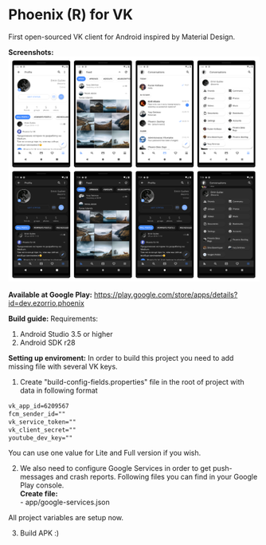 # Phoenix (R) for VK
First open-sourced VK client for Android inspired by Material Design.

<b>Screenshots:</b>
<img src="Screenshots.jpg"/>

<b>Available at Google Play:</b> https://play.google.com/store/apps/details?id=dev.ezorrio.phoenix <br>

<b>Build guide:</b>
Requirements:
  1) Android Studio 3.5 or higher
  2) Android SDK r28
  
<b>Setting up enviroment:</b>
In order to build this project you need to add missing file with several VK keys.

  1) Create "build-config-fields.properties" file in the root of project with data in following format

```
vk_app_id=6209567
fcm_sender_id=""
vk_service_token=""
vk_client_secret=""
youtube_dev_key=""
```

You can use one value for Lite and Full version if you wish.

  2) We also need to configure Google Services in order to get push-messages and crash reports. Following files you can find in your Google Play console.<br>
  <b>Create file:</b><br>
    - app/google-services.json

  All project variables are setup now.

  3) Build APK :)
